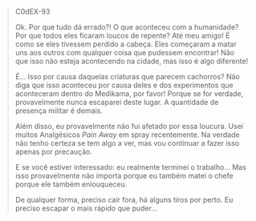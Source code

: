 > C0dEX-93
> 
> Ok. Por que tudo dá errado?! O que aconteceu com a humanidade? Por que todos eles ficaram loucos de repente? Até meu amigo! É como se eles tivessem perdido a cabeça. Eles começaram a matar uns aos outros com qualquer coisa que pudessem encontrar! Não que isso não esteja acontecendo na cidade, mas isso é algo diferente!
>
> É... Isso por causa daquelas criaturas que parecem cachorros? Não diga que isso aconteceu por causa deles e dos experimentos que aconteceram dentro do Medikama, por favor! Porque se for verdade, provavelmente nunca escaparei deste lugar. A quantidade de presença militar é demais.
> 
> Além disso, eu provavelmente não fui afetado por essa loucura. Usei muitos Analgésicos *Pain Away* em spray recentemente. Na verdade não tenho certeza se tem algo a ver, mas vou continuar a fazer isso apenas por precaução.
>
> E se você estiver interessado: eu realmente terminei o trabalho... Mas isso provavelmente não importa porque eu também matei o chefe porque ele também enlouqueceu.
>
> De qualquer forma, preciso cair fora, há alguns tiros por perto. Eu preciso escapar o mais rápido que puder...